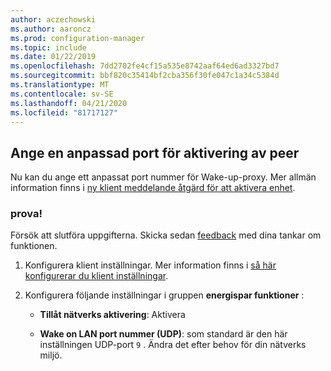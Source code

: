```yaml
---
author: aczechowski
ms.author: aaroncz
ms.prod: configuration-manager
ms.topic: include
ms.date: 01/22/2019
ms.openlocfilehash: 7dd2702fe4cf15a535e8742aaf64ed6ad3327bd7
ms.sourcegitcommit: bbf820c35414bf2cba356f30fe047c1a34c5384d
ms.translationtype: MT
ms.contentlocale: sv-SE
ms.lasthandoff: 04/21/2020
ms.locfileid: "81717127"
---
```

## <a name="specify-a-custom-port-for-peer-wakeup"></a><a name="bkmk_sleep"></a>Ange en anpassad port för aktivering av peer
<!--3605925-->

Nu kan du ange ett anpassat port nummer för Wake-up-proxy. Mer allmän information finns i [ny klient meddelande åtgärd för att aktivera enhet](../../../capabilities-in-technical-preview-1810.md#bkmk_wakeup).


### <a name="try-it-out"></a>prova!

Försök att slutföra uppgifterna. Skicka sedan [feedback](../../../../understand/find-help.md#product-feedback) med dina tankar om funktionen.

1. Konfigurera klient inställningar. Mer information finns i [så här konfigurerar du klient inställningar](../../../../clients/deploy/configure-client-settings.md).  

2. Konfigurera följande inställningar i gruppen **energispar funktioner** :  

    - **Tillåt nätverks aktivering**: Aktivera  

    - **Wake on LAN port nummer (UDP)**: som standard är den här inställningen UDP-port `9` . Ändra det efter behov för din nätverks miljö.  

